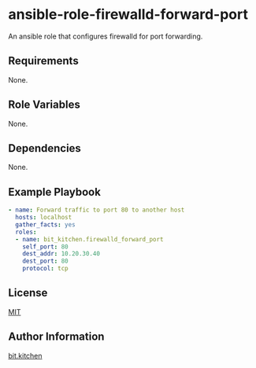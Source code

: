 ansible-role-firewalld-forward-port
===================================

An ansible role that configures firewalld for port forwarding.

Requirements
------------

None.

Role Variables
--------------

None.

Dependencies
------------

None.

Example Playbook
----------------

```yml
- name: Forward traffic to port 80 to another host
  hosts: localhost
  gather_facts: yes
  roles:
  - name: bit_kitchen.firewalld_forward_port
    self_port: 80
    dest_addr: 10.20.30.40
    dest_port: 80
    protocol: tcp
```

License
-------

[MIT](LICENSE)

Author Information
------------------

[bit.kitchen](https://github.com/bit-kitchen)
